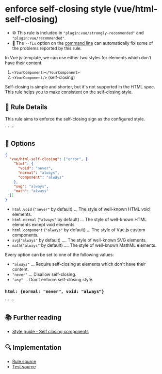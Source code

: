 # enforce self-closing style (vue/html-self-closing)

- :gear: This rule is included in `"plugin:vue/strongly-recommended"` and `"plugin:vue/recommended"`.
- :wrench: The `--fix` option on the [command line](https://eslint.org/docs/user-guide/command-line-interface#fixing-problems) can automatically fix some of the problems reported by this rule.

In Vue.js template, we can use either two styles for elements which don't have their content.

1. `<YourComponent></YourComponent>`
2. `<YourComponent/>` (self-closing)

Self-closing is simple and shorter, but it's not supported in the HTML spec.
This rule helps you to make consistent on the self-closing style.

## :book: Rule Details

This rule aims to enforce the self-closing sign as the configured style.

<eslint-code-block :rules="{'vue/html-self-closing': ['error']}">
```
<template>
  <!-- ✓ GOOD -->
  <div/>
  <img>
  <MyComponent/>
  <svg><path d=""/></svg>

  <!-- ✗ BAD -->
  <div></div>
  <img/>
  <MyComponent></MyComponent>
  <svg><path d=""></path></svg>
</template>
```
</eslint-code-block>

## :wrench: Options

```json
{
  "vue/html-self-closing": ["error", {
    "html": {
      "void": "never",
      "normal": "always",
      "component": "always"
    },
    "svg": "always",
    "math": "always"
  }]
}
```

- `html.void` (`"never"` by default) ... The style of well-known HTML void elements.
- `html.normal` (`"always"` by default) ... The style of well-known HTML elements except void elements.
- `html.component` (`"always"` by default) ... The style of Vue.js custom components.
- `svg`(`"always"` by default) .... The style of well-known SVG elements.
- `math`(`"always"` by default) .... The style of well-known MathML elements.

Every option can be set to one of the following values:

- `"always"` ... Require self-closing at elements which don't have their content.
- `"never"` ... Disallow self-closing.
- `"any"` ... Don't enforce self-closing style.

### `html: {normal: "never", void: "always"}`

<eslint-code-block :rules="{'vue/html-self-closing': ['error', {html: {normal: 'never', void: 'always'}}]}">
```
<template>
  <!-- ✓ GOOD -->
  <div></div>
  <img/>
  <MyComponent/>
  <svg><path d=""/></svg>

  <!-- ✗ BAD -->
  <div/>
  <img>
  <MyComponent></MyComponent>
  <svg><path d=""></path></svg>
</template>
```
</eslint-code-block>

## :books: Further reading

- [Style guide - Self closing components](https://vuejs.org/v2/style-guide/#Self-closing-components-strongly-recommended)

## :mag: Implementation

- [Rule source](https://github.com/vuejs/eslint-plugin-vue/blob/master/lib/rules/html-self-closing.js)
- [Test source](https://github.com/vuejs/eslint-plugin-vue/blob/master/tests/lib/rules/html-self-closing.js)
